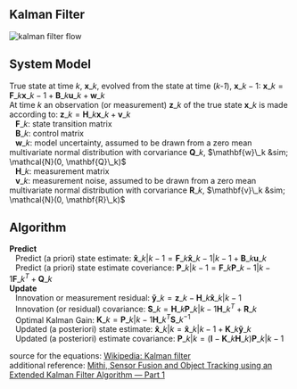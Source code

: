 ## Kalman Filter
![kalman filter flow](https://en.wikipedia.org/wiki/Kalman_filter#/media/File:Basic_concept_of_Kalman_filtering.svg)</br>

## System Model
True state at time _k_, $\mathbf{x}\_k$, evolved from the state at time (_k-1_), $\mathbf{x}\_{k-1}$: $\mathbf{x}\_k = \mathbf{F}\_k \mathbf{x}\_{k-1} + \mathbf{B}\_k \mathbf{u}\_{k} + \mathbf{w}\_k$ </br>
At time $k$ an observation (or measurement) $\mathbf{z}\_k$ of the true state $\mathbf{x}\_k$ is made according to: $\mathbf{z}\_k = \mathbf{H}\_k \mathbf{x}\_k + \mathbf{v}\_k$ </br>
 &ensp; $\mathbf{F}\_k$: state transition matrix </br>
 &ensp; $\mathbf{B}\_k$: control matrix </br>
 &ensp; $\mathbf{w}\_k$: model uncertainty, assumed to be drawn from a zero mean multivariate normal distribution with corvariance $\mathbf{Q}\_k$, $\mathbf{w}\_k &sim; \mathcal{N}(0, \mathbf{Q}\_k)$ </br>
 &ensp; $\mathbf{H}\_k$: measurement matrix </br>
 &ensp; $\mathbf{v}\_k$: measurement noise, assumed to be drawn from a zero mean multivariate normal distribution with corvariance $\mathbf{R}\_k$, $\mathbf{v}\_k &sim; \mathcal{N}(0, \mathbf{R}\_k)$ </br>

## Algorithm
**Predict** </br>
 &ensp; Predict (a priori) state estimate: $\mathbf{\hat x}\_{k|k-1} = \mathbf{F}\_{k} \mathbf{\hat{x}}\_{k-1|k-1} + \mathbf{B}\_{k} \mathbf{u}\_{k}$ </br>
 &ensp; Predict (a priori) state estimate coveriance: $\mathbf{P}\_{k|k-1} = \mathbf{F}\_{k} \mathbf{P}\_{k-1|k-1} \mathbf{F}\_{k}^T + \mathbf{Q}\_{k}$ </br>
**Update** </br>
 &ensp; Innovation or measurement residual: $\mathbf{\tilde{y}}\_k = \mathbf{z}\_k - \mathbf{H}\_k \mathbf{\hat x}\_{k|k-1}$ </br>
 &ensp; Innovation (or residual) covariance: $\mathbf{S}\_{k} = \mathbf{H}\_{k} \mathbf{P}\_{k|k-1} \mathbf{H}\_{k}^T + \mathbf{R}\_{k}$</br>
 &ensp; Optimal Kalman Gain: $\mathbf{K}\_k = \mathbf{P}\_{k|k-1} \mathbf{H}\_{k}^T \mathbf{S}\_{k}^{-1}$</br>
 &ensp; Updated (a posteriori) state estimate: $\mathbf{\hat x}\_{k|k} = \mathbf{\hat x}\_{k|k-1} + \mathbf{K}\_k \mathbf{\tilde{y}}\_k$</br>
 &ensp; Updated (a posteriori) estimate covariance: $\mathbf{P}\_{k|k} = (\mathbf{I} - \mathbf{K}\_k \mathbf{H}\_{k})\mathbf{P}\_{k|k-1}$</br>

source for the equations: [Wikipedia: Kalman filter](https://en.wikipedia.org/wiki/Kalman_filter)</br>
additional reference: [Mithi, Sensor Fusion and Object Tracking using an Extended Kalman Filter Algorithm — Part 1 ](https://medium.com/@mithi/object-tracking-and-fusing-sensor-measurements-using-the-extended-kalman-filter-algorithm-part-1-f2158ef1e4f0) </br>
